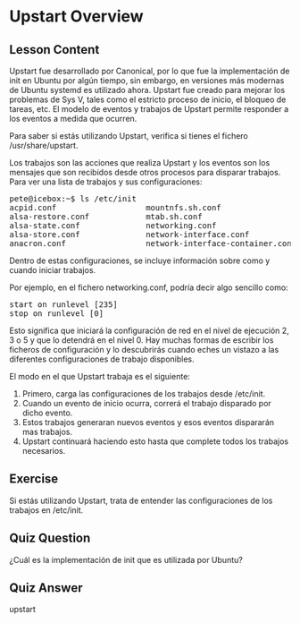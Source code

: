 # Upstart Overview

## Lesson Content

Upstart fue desarrollado por Canonical, por lo que fue la implementación de init en Ubuntu por algún tiempo, sin embargo, en versiones más modernas de Ubuntu systemd es utilizado ahora. Upstart fue creado para mejorar los problemas de Sys V, tales como el estricto proceso de inicio, el bloqueo de tareas, etc. El modelo de eventos y trabajos de Upstart permite responder a los eventos a medida que ocurren.

Para saber si estás utilizando Upstart, verifica si tienes el fichero /usr/share/upstart.

Los trabajos son las acciones que realiza Upstart y los eventos son los mensajes que son recibidos desde otros procesos para disparar trabajos. Para ver una lista de trabajos y sus configuraciones:

<pre>
pete@icebox:~$ ls /etc/init
acpid.conf                   mountnfs.sh.conf
alsa-restore.conf            mtab.sh.conf
alsa-state.conf              networking.conf
alsa-store.conf              network-interface.conf
anacron.conf                 network-interface-container.conf
</pre>

Dentro de estas configuraciones, se incluye información sobre como y cuando iniciar trabajos.

Por ejemplo, en el fichero networking.conf, podría decir algo sencillo como:

<pre>
start on runlevel [235]
stop on runlevel [0]
</pre>

Esto significa que iniciará la configuración de red en el nivel de ejecución 2, 3 o 5 y que lo detendrá en el nivel 0. Hay muchas formas de escribir los ficheros de configuración y lo descubrirás cuando eches un vistazo a las diferentes configuraciones de trabajo disponibles.

El modo en el que Upstart trabaja es el siguiente:

<ol>
<li>Primero, carga las configuraciones de los trabajos desde /etc/init.</li>
<li>Cuando un evento de inicio ocurra, correrá el trabajo disparado por dicho evento.</li>
<li>Estos trabajos generaran nuevos eventos y esos eventos dispararán mas trabajos.</li>
<li>Upstart continuará haciendo esto hasta que complete todos los trabajos necesarios.</li>
</ol>

## Exercise

Si estás utilizando Upstart, trata de entender las configuraciones de los trabajos en /etc/init.

## Quiz Question

¿Cuál es la implementación de init que es utilizada por Ubuntu?

## Quiz Answer

upstart